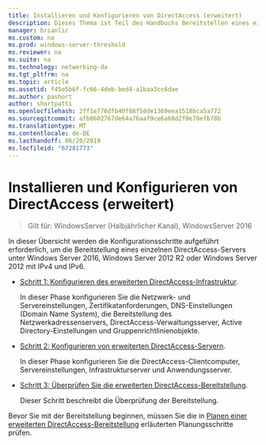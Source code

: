 ```yaml
---
title: Installieren und Konfigurieren von DirectAccess (erweitert)
description: Dieses Thema ist Teil des Handbuchs Bereitstellen eines einzelnen DirectAccess-Servers mit erweiterten Einstellungen für Windows Server 2016
manager: brianlic
ms.custom: na
ms.prod: windows-server-threshold
ms.reviewer: na
ms.suite: na
ms.technology: networking-da
ms.tgt_pltfrm: na
ms.topic: article
ms.assetid: f45e5b6f-fc66-4deb-bed4-a1baa3cc6dae
ms.author: pashort
author: shortpatti
ms.openlocfilehash: 2ff1e776dfb40f08f5dde1369eea1518bca5a772
ms.sourcegitcommit: afb0602767de64a76aaf9ce6a60d2f0e78efb78b
ms.translationtype: MT
ms.contentlocale: de-DE
ms.lasthandoff: 06/20/2019
ms.locfileid: "67281773"
---
```

# <a name="install-and-configure-advanced-directaccess"></a>Installieren und Konfigurieren von DirectAccess (erweitert)

>Gilt für: WindowsServer (Halbjährlicher Kanal), WindowsServer 2016

In dieser Übersicht werden die Konfigurationsschritte aufgeführt erforderlich, um die Bereitstellung eines einzelnen DirectAccess-Servers unter Windows Server 2016, Windows Server 2012 R2 oder Windows Server 2012 mit IPv4 und IPv6.  
  
-   [Schritt 1: Konfigurieren des erweiterten DirectAccess-Infrastruktur](da-adv-configure-s1-infrastructure.md).  
  
    In dieser Phase konfigurieren Sie die Netzwerk- und Servereinstellungen, Zertifikatanforderungen, DNS-Einstellungen (Domain Name System), die Bereitstellung des Netzwerkadressenservers, DirectAccess-Verwaltungsserver, Active Directory-Einstellungen und Gruppenrichtlinienobjekte.  
  
-   [Schritt 2: Konfigurieren von erweiterten DirectAccess-Servern](da-adv-configure-s2-servers.md).  
  
    In dieser Phase konfigurieren Sie die DirectAccess-Clientcomputer, Servereinstellungen, Infrastrukturserver und Anwendungsserver.  
  
-   [Schritt 3: Überprüfen Sie die erweiterten DirectAccess-Bereitstellung](da-adv-configure-s3-verify.md).  
  
    Dieser Schritt beschreibt die Überprüfung der Bereitstellung.  
  
Bevor Sie mit der Bereitstellung beginnen, müssen Sie die in [Planen einer erweiterten DirectAccess-Bereitstellung](Plan-an-Advanced-DirectAccess-Deployment.md) erläuterten Planungsschritte prüfen.  
  


